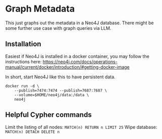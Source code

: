 # Graph Metadata
This just graphs out the metadata in a Neo4J database. There might be some further use case with graph queries via LLM.

## Installation
Easiest if Neo4J is installed in a docker container, you may follow the instructions here: https://neo4j.com/docs/operations-manual/current/docker/introduction/#getting-docker-image

In short, start Neo4J like this to have persistent data.
```
docker run -d \
    --publish=7474:7474 --publish=7687:7687 \
    --volume=$HOME/neo4j/data:/data \
    neo4j
```


## Helpful Cypher commands

Limit the listing of all nodes: `MATCH(n) RETURN n LIMIT 25`
Wipe database: `MATCH(n) DETACH DELETE n`
